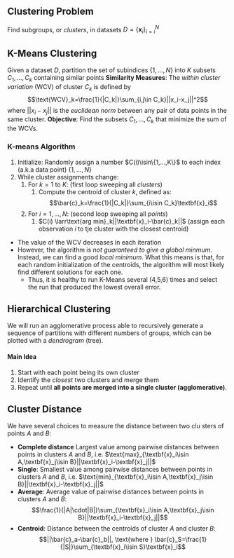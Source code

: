 ## Clustering Problem
Find subgroups, or *clusters*, in datasets $D=\{\textbf{x}_i\}^N_{i=i}$

## K-Means Clustering
Given a dataset $D$, partition the set of subindices $\{1,...,N\}$ into $K$ subsets $C_1,...,C_k$ containing similar points
**Similarity Measures**: The *within cluster variation* (WCV) of cluster $C_k$ is defined by
$$\text{WCV}_k=\frac{1}{|C_k|}\sum_{i,j\in C_k}||x_i-x_j||^2$$
where $||x_i-x_j||$ is the *euclidean norm* between any pair of data points in the same cluster.
**Objective**: Find the subsets $C_1,...,C_k$ that minimize the sum of the WCVs. 
### K-means Algorithm
1. Initialize: Randomly assign a number $C(i)\isin\{1,...,K\}$ to each index (a.k.a data point) $\{1,...,N\}$
2. While cluster assignments change:
	1. For $k=1$ to $K$: (first loop sweeping all *clusters*)
		1. Compute the centroid of cluster $k$, defined as:
		$$\bar{c}_k=\frac{1}{|C_k|}\sum_{i\isin C_k}\textbf{x}_i$$
	2. For $i=1,...,N$: (second loop sweeping all *points*)
		1. $C(i) \larr\text{arg min}_k||\textbf{x}_i-\bar{c}_k||$ (assign each observation $i$ to tje cluster with the closest centroid)


* The value of the WCV decreases in each iteration
* However, the algorithm is *not guaranteed to give a global minmum*. Instead, we can find a good *local minimum*. What this means is that, for each random initialization of the centroids, the algorithm will most likely find different solutions for each one.
	* Thus, it is healthy to run K-Means several (4,5,6) times and select the run that produced the lowest overall error.

## Hierarchical Clustering
We will run an agglomerative process able to recursively generate a sequence of partitions with different numbers of groups, which can be plotted with a *dendrogram* (tree).
#### Main Idea
1. Start with each point being its own cluster
2. Identify the *closest* two clusters and merge them
3. Repeat until **all points are merged into a single cluster (agglomerative)**.

## Cluster Distance
We have several choices to measure the distance between two clu	sters of points $A$ and $B$:
* **Complete distance** Largest value among pairwise distances between points in clusters $A$ and $B$, i.e. $\text{max}_{\textbf{x}_i\isin A,\textbf{x}_j\isin B}||\textbf{x}_i-\textbf{x}_j||$
* **Single**: Smallest value among pairwise distances between points in clusters $A$ and $B$, i.e. $\text{min}_{\textbf{x}_i\isin A,\textbf{x}_j\isin B}||\textbf{x}_i-\textbf{x}_j||$
* **Average**: Average value of pairwise distances between points in clusters $A$ and $B$:
$$\frac{1}{|A|\cdot|B|}\sum_{\textbf{x}_i\isin A,\textbf{x}_j\isin B}||\textbf{x}_i-\textbf{x}_j||$$
* **Centroid**: Distance between the centroids of cluster $A$ and cluster $B$:
$$||\bar{c}_a-\bar{c}_b||, \text{where } \bar{c}_S=\frac{1}{|S|}\sum_{\textbf{x}_i\isin S}\textbf{x}_i$$
